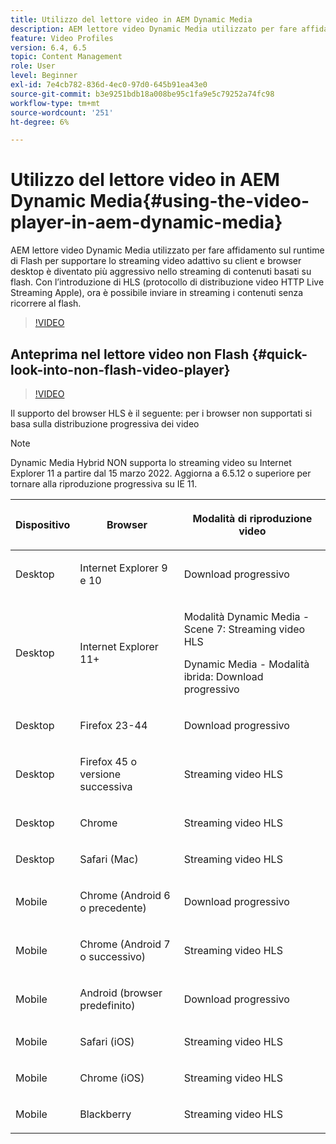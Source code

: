 ```yaml
---
title: Utilizzo del lettore video in AEM Dynamic Media
description: AEM lettore video Dynamic Media utilizzato per fare affidamento sul runtime di Flash per supportare lo streaming video adattivo su client e browser desktop è diventato più aggressivo nello streaming di contenuti basati su flash. Con l’introduzione di HLS (protocollo di distribuzione video HTTP Live Streaming Apple), ora è possibile inviare in streaming i contenuti senza ricorrere al flash.
feature: Video Profiles
version: 6.4, 6.5
topic: Content Management
role: User
level: Beginner
exl-id: 7e4cb782-836d-4ec0-97d0-645b91ea43e0
source-git-commit: b3e9251bdb18a008be95c1fa9e5c79252a74fc98
workflow-type: tm+mt
source-wordcount: '251'
ht-degree: 6%

---
```



# Utilizzo del lettore video in AEM Dynamic Media{#using-the-video-player-in-aem-dynamic-media}

AEM lettore video Dynamic Media utilizzato per fare affidamento sul runtime di Flash per supportare lo streaming video adattivo su client e browser desktop è diventato più aggressivo nello streaming di contenuti basati su flash. Con l’introduzione di HLS (protocollo di distribuzione video HTTP Live Streaming Apple), ora è possibile inviare in streaming i contenuti senza ricorrere al flash.

>[!VIDEO](https://video.tv.adobe.com/v/16791?quality=12&learn=on)

## Anteprima nel lettore video non Flash {#quick-look-into-non-flash-video-player}

>[!VIDEO](https://video.tv.adobe.com/v/17429?quality=12&learn=on)

Il supporto del browser HLS è il seguente: per i browser non supportati si basa sulla distribuzione progressiva dei video

>[!NOTE]
>
> Dynamic Media Hybrid NON supporta lo streaming video su Internet Explorer 11 a partire dal 15 marzo 2022. Aggiorna a 6.5.12 o superiore per tornare alla riproduzione progressiva su IE 11.

<table> 
 <thead> 
  <tr> 
   <th> <p>Dispositivo</p> </th>
   <th> <p>Browser</p> </th>
   <th > <p>Modalità di riproduzione video</p> </th>
  </tr>
 </thead>
 <tbody>
  <tr> 
   <td> <p>Desktop</p> </td>
   <td> <p>Internet Explorer 9 e 10</p> </td>
   <td> <p>Download progressivo</p> </td>
  </tr>
  <tr>
   <td> <p>Desktop</p> </td>
   <td> <p>Internet Explorer 11+</p> </td>
   <td> <p>Modalità Dynamic Media - Scene 7: Streaming video HLS</p> 
        <p>Dynamic Media - Modalità ibrida: Download progressivo</p>
   </td>
  </tr>
  <tr>
   <td> <p>Desktop</p> </td>
   <td> <p>Firefox 23-44</p> </td>
   <td> <p>Download progressivo</p> </td>
  </tr>
  <tr> 
   <td> <p>Desktop</p> </td>
   <td> <p>Firefox 45 o versione successiva</p> </td>
   <td> <p>Streaming video HLS</p> </td>
  </tr>
  <tr> 
   <td> <p>Desktop</p> </td>
   <td> <p>Chrome</p> </td>
   <td> <p>Streaming video HLS</p> </td>
  </tr>
  <tr> 
   <td> <p>Desktop</p> </td>
   <td> <p>Safari (Mac)</p> </td>
   <td> <p>Streaming video HLS</p> </td>
  </tr>
  <tr> 
   <td> <p>Mobile</p> </td>
   <td> <p>Chrome (Android 6 o precedente)</p> </td>
   <td> <p>Download progressivo</p> </td>
  </tr>
  <tr> 
   <td> <p>Mobile</p> </td>
   <td> <p>Chrome (Android 7 o successivo)</p> </td>
   <td> <p>Streaming video HLS</p> </td>
  </tr>
  <tr> 
   <td> <p>Mobile</p> </td>
   <td> <p>Android (browser predefinito)</p> </td>
   <td> <p>Download progressivo</p> </td>
  </tr>
  <tr> 
   <td> <p>Mobile</p> </td>
   <td> <p>Safari (iOS)</p> </td>
   <td> <p>Streaming video HLS</p> </td>
  </tr>
  <tr> 
   <td> <p>Mobile</p> </td>
   <td> <p>Chrome (iOS)</p> </td>
   <td> <p>Streaming video HLS</p> </td>
  </tr>
  <tr> 
   <td> <p>Mobile</p> </td>
   <td> <p>Blackberry</p> </td>
   <td> <p>Streaming video HLS</p> </td>
  </tr>
 </tbody>
</table>
